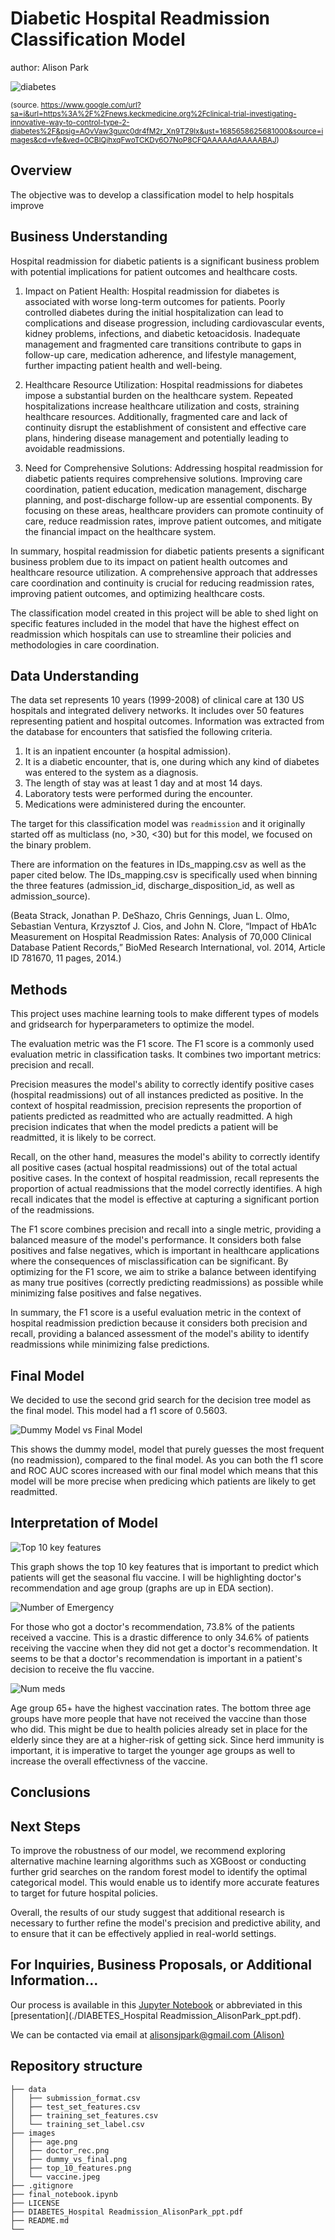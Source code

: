 # Diabetic Hospital Readmission Classification Model

author: Alison Park

![diabetes](images/diabetes.jpeg)

<sup>(source. https://www.google.com/url?sa=i&url=https%3A%2F%2Fnews.keckmedicine.org%2Fclinical-trial-investigating-innovative-way-to-control-type-2-diabetes%2F&psig=AOvVaw3guxc0dr4fM2r_Xn9TZ9lx&ust=1685658625681000&source=images&cd=vfe&ved=0CBIQjhxqFwoTCKDy6O7NoP8CFQAAAAAdAAAAABAJ)</sup>

## Overview
The objective was to develop a classification model to help hospitals improve 


## Business Understanding
Hospital readmission for diabetic patients is a significant business problem with potential implications for patient outcomes and healthcare costs. 

1. Impact on Patient Health: Hospital readmission for diabetes is associated with worse long-term outcomes for patients. Poorly controlled diabetes during the initial hospitalization can lead to complications and disease progression, including cardiovascular events, kidney problems, infections, and diabetic ketoacidosis. Inadequate management and fragmented care transitions contribute to gaps in follow-up care, medication adherence, and lifestyle management, further impacting patient health and well-being.

2. Healthcare Resource Utilization: Hospital readmissions for diabetes impose a substantial burden on the healthcare system. Repeated hospitalizations increase healthcare utilization and costs, straining healthcare resources. Additionally, fragmented care and lack of continuity disrupt the establishment of consistent and effective care plans, hindering disease management and potentially leading to avoidable readmissions.

3. Need for Comprehensive Solutions: Addressing hospital readmission for diabetic patients requires comprehensive solutions. Improving care coordination, patient education, medication management, discharge planning, and post-discharge follow-up are essential components. By focusing on these areas, healthcare providers can promote continuity of care, reduce readmission rates, improve patient outcomes, and mitigate the financial impact on the healthcare system.

In summary, hospital readmission for diabetic patients presents a significant business problem due to its impact on patient health outcomes and healthcare resource utilization. A comprehensive approach that addresses care coordination and continuity is crucial for reducing readmission rates, improving patient outcomes, and optimizing healthcare costs.

The classification model created in this project will be able to shed light on specific features included in the model that have the highest effect on readmission which hospitals can use to streamline their policies and methodologies in care coordination.


## Data Understanding

The data set represents 10 years (1999-2008) of clinical care at 130 US hospitals and integrated delivery networks. It includes over 50 features representing patient and hospital outcomes. Information was extracted from the database for encounters that satisfied the following criteria.

1. It is an inpatient encounter (a hospital admission).
2. It is a diabetic encounter, that is, one during which any kind of diabetes was entered to the system as a diagnosis.
3. The length of stay was at least 1 day and at most 14 days.
4. Laboratory tests were performed during the encounter.
5. Medications were administered during the encounter.

The target for this classification model was `readmission` and it originally started off as multiclass (no, >30, <30) but for this model, we focused on the binary problem.

There are information on the features in IDs_mapping.csv as well as the paper cited below. The IDs_mapping.csv is specifically used when binning the three features (admission_id, discharge_disposition_id, as well as admission_source).

(Beata Strack, Jonathan P. DeShazo, Chris Gennings, Juan L. Olmo, Sebastian Ventura, Krzysztof J. Cios, and John N. Clore, “Impact of HbA1c Measurement on Hospital Readmission Rates: Analysis of 70,000 Clinical Database Patient Records,” BioMed Research International, vol. 2014, Article ID 781670, 11 pages, 2014.)



## Methods

This project uses machine learning tools to make different types of models and gridsearch for hyperparameters to optimize the model.

The evaluation metric was the F1 score. The F1 score is a commonly used evaluation metric in classification tasks. It combines two important metrics: precision and recall.

Precision measures the model's ability to correctly identify positive cases (hospital readmissions) out of all instances predicted as positive. In the context of hospital readmission, precision represents the proportion of patients predicted as readmitted who are actually readmitted. A high precision indicates that when the model predicts a patient will be readmitted, it is likely to be correct.

Recall, on the other hand, measures the model's ability to correctly identify all positive cases (actual hospital readmissions) out of the total actual positive cases. In the context of hospital readmission, recall represents the proportion of actual readmissions that the model correctly identifies. A high recall indicates that the model is effective at capturing a significant portion of the readmissions.

The F1 score combines precision and recall into a single metric, providing a balanced measure of the model's performance. It considers both false positives and false negatives, which is important in healthcare applications where the consequences of misclassification can be significant. By optimizing for the F1 score, we aim to strike a balance between identifying as many true positives (correctly predicting readmissions) as possible while minimizing false positives and false negatives.

In summary, the F1 score is a useful evaluation metric in the context of hospital readmission prediction because it considers both precision and recall, providing a balanced assessment of the model's ability to identify readmissions while minimizing false predictions.


## Final Model

We decided to use the second grid search for the decision tree model as the final model. This model had a f1 score of 0.5603. 

![Dummy Model vs Final Model](images/dummy_vs_final.png)

This shows the dummy model, model that purely guesses the most frequent (no readmission), compared to the final model. As you can both the f1 score and ROC AUC scores increased with our final model which means that this model will be more precise when predicing which patients are likely to get readmitted.


## Interpretation of Model

![Top 10 key features](images/top_10_features.png)

This graph shows the top 10 key features that is important to predict which patients will get the seasonal flu vaccine. I will be highlighting doctor's recommendation and age group (graphs are up in EDA section).

![Number of Emergency](images/number_emergency.png)

For those who got a doctor's recommendation, 73.8% of the patients received a vaccine. This is a drastic difference to only 34.6% of patients receiving the vaccine when they did not get a doctor's recommendation. It seems to be that a doctor's recommendation is important in a patient's decision to receive the flu vaccine.

![Num meds](images/num_meds.png)

Age group 65+ have the highest vaccination rates. The bottom three age groups have more people that have not received the vaccine than those who did. This might be due to health policies already set in place for the elderly since they are at a higher-risk of getting sick. Since herd immunity is important, it is imperative to target the younger age groups as well to increase the overall effectivness of the vaccine.


## Conclusions



## Next Steps



To improve the robustness of our model, we recommend exploring alternative machine learning algorithms such as XGBoost or conducting further grid searches on the random forest model to identify the optimal categorical model. This would enable us to identify more accurate features to target for future hospital policies.

Overall, the results of our study suggest that additional research is necessary to further refine the model's precision and predictive ability, and to ensure that it can be effectively applied in real-world settings.

## For Inquiries, Business Proposals, or Additional Information...

Our process is available in this [Jupyter Notebook](./final_notebook.ipynb) or abbreviated in this 
[presentation](./DIABETES_Hospital Readmission_AlisonPark_ppt.pdf).

We can be contacted via email at [alisonsjpark@gmail.com \(Alison\)](mailto:alisonsjpark@gmail.com) 


## Repository structure

```
├── data
│   ├── submission_format.csv
│   ├── test_set_features.csv
│   ├── training_set_features.csv
│   └── training_set_label.csv
├── images
│   ├── age.png
│   ├── doctor_rec.png
│   ├── dummy_vs_final.png
│   ├── top_10_features.png
│   └── vaccine.jpeg
├── .gitignore
├── final_notebook.ipynb
├── LICENSE
├── DIABETES_Hospital Readmission_AlisonPark_ppt.pdf
├── README.md
└── 
```


